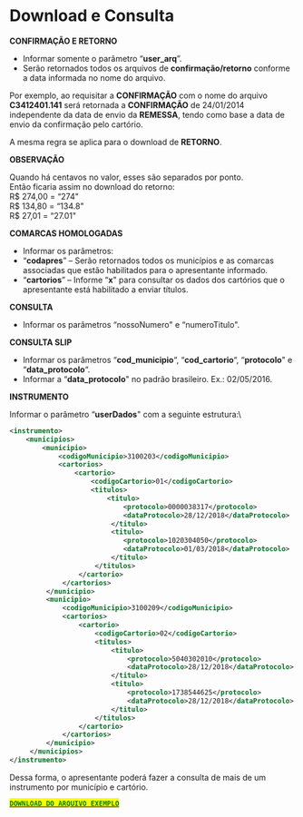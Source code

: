 # Download e Consulta

**CONFIRMAÇÃO E RETORNO**

* Informar somente o parâmetro “**user\_arq**”.
* Serão retornados todos os arquivos de **confirmação/retorno** conforme a data informada no nome do arquivo.

Por exemplo, ao requisitar a **CONFIRMAÇÃO** com o nome do arquivo **C3412401.141** será retornada a **CONFIRMAÇÃO** de 24/01/2014 independente da data de envio da **REMESSA**, tendo como base a data de envio da confirmação pelo cartório.

A mesma regra se aplica para o download de **RETORNO**.

**OBSERVAÇÃO**

Quando há centavos no valor, esses são separados por ponto.\
Então ficaria assim no download do retorno:\
R$ 274,00 = “274"\
R$ 134,80 = “134.8"\
R$ 27,01 = “27.01"

**COMARCAS HOMOLOGADAS**

* Informar os parâmetros:
* “**codapres**” – Serão retornados todos os municípios e as comarcas associadas que estão habilitados para o apresentante informado.
* “**cartorios**” – Informe “**x**" para consultar os dados dos cartórios que o apresentante está habilitado a enviar títulos.

**CONSULTA**

* Informar os parâmetros “nossoNumero" e “numeroTitulo".

**CONSULTA SLIP**

* Informar os parâmetros “**cod\_municipio**“, “**cod\_cartorio**“, “**protocolo**" e “**data\_protocolo**“.
* Informar a “**data\_protocolo**" no padrão brasileiro. Ex.: 02/05/2016.

**INSTRUMENTO**

Informar o parâmetro “**userDados**" com a seguinte estrutura:\\

```xml
<instrumento>
    <municipios>
        <municipio>
            <codigoMunicipio>3100203</codigoMunicipio>
            <cartorios>
                <cartorio>
                    <codigoCartorio>01</codigoCartorio>
                    <titulos>
                        <titulo>
                            <protocolo>0000038317</protocolo>
                            <dataProtocolo>28/12/2018</dataProtocolo>
                         </titulo>
                         <titulo>
                            <protocolo>1020304050</protocolo>
                            <dataProtocolo>01/03/2018</dataProtocolo>
                         </titulo>
                     </titulos>
                 </cartorio>
             </cartorios>
         </municipio>
         <municipio>
             <codigoMunicipio>3100209</codigoMunicipio>
             <cartorios>
                 <cartorio>
                     <codigoCartorio>02</codigoCartorio>
                     <titulos>
                         <titulo>
                             <protocolo>5040302010</protocolo>
                             <dataProtocolo>28/12/2018</dataProtocolo>
                         </titulo>
                         <titulo>
                             <protocolo>1738544625</protocolo>
                             <dataProtocolo>28/12/2018</dataProtocolo>
                         </titulo>
                     </titulos>
                 </cartorio>
             </cartorios>
         </municipio>
     </municipios>
</instrumento>
```

Dessa forma, o apresentante poderá fazer a consulta de mais de um instrumento por município e cartório.

[<mark style="color:green;">**`DOWNLOAD DO ARQUIVO EXEMPLO`**</mark>](https://github.com/p21sistemas/manual-cra-21/blob/main/CONFIRMACAO\_RETORNO\_COMARCAS\_CONSULTA\_SLIP\_XML.zip?raw=true)
